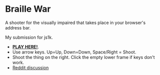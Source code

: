 # Braille War

A shooter for the visually impaired that takes place in your browser's address bar.

My submission for js1k.

 * [**PLAY HERE!**](http://js1k.com/2013-spring/demo/1377).
 * Use arrow keys. Up=Up, Down=Down, Space/Right = Shoot.  
 * Shoot the thing on the right. Click the empty lower frame if keys don't work. 
 * [Reddit discussion](http://redd.it/19cnd2)
